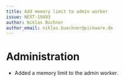```yaml
---
title: Add memory limit to admin worker
issue: NEXT-19493
author: Niklas Büchner
author_email: niklas.buechner@pickware.de
---
```

# Administration
* Added a memory limit to the admin worker.
